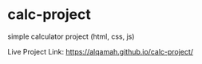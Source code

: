 # calc-project
simple calculator project (html, css, js)

Live Project Link:
https://alqamah.github.io/calc-project/
